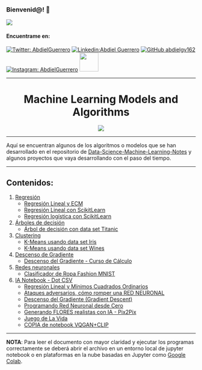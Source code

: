 ### Bienvenid@!  :black_heart:

<img src="https://cdn.betterttv.net/emote/5f7c09abccde1f4a870c416c/3x">



<h4> Encuentrame en: </h4> 

[![Twitter: AbdielGuerrero](https://img.shields.io/twitter/follow/AbdielGuerrer20?style=social)](https://twitter.com/AbdielGuerrer20) [![Linkedin:Abdiel Guerrero](https://img.shields.io/badge/-AbdielGuerrero-black?style=flat-square&logo=Linkedin&logoColor=white&link=https://www.linkedin.com/in/abdiel-guerrero-360a39195/)](https://www.linkedin.com/in/abdiel-guerrero-360a39195/) [![GitHub abdielgv162](https://img.shields.io/github/followers/abdielgv162?label=follow&style=social)](https://github.com/abdielgv162) [![Instagram: AbdielGuerrero](https://img.shields.io/badge/-abdielgv162-black?style=flat-square&logo=Instagram&logoColor=white&link=https://www.instagram.com/abdielgv162/)](https://www.instagram.com/abdielgv162/)  <a href="https://platzi.com/p/abdiel-guerrero/"><img width="50" src="https://upload.wikimedia.org/wikipedia/commons/3/32/Platzi.jpg" />
</a>



---

<div align="Center"><h1> Machine Learning Models and Algorithms </h1></div>
<div align="center">
    <img src="https://i1.wp.com/www.marktechpost.com/wp-content/uploads/2019/12/decoding_error.gif?fit=1680%2C840&ssl=1">
</div>


---

Aquí se encuentran algunos de los algoritmos o modelos que se han desarrollado en el repositorio de [Data-Science-Machine-Learning-Notes](https://github.com/abdielgv162/Data-Science-Machine-Learning-Notes) y algunos proyectos que vaya desarrollando con el paso del tiempo.

---



## Contenidos:

1.  [Regresión](https://github.com/abdielgv162/Machine-Learning-Models-and-Algorithms/tree/master/Regresion)
    *  [Regresión Lineal y ECM](https://github.com/abdielgv162/Machine-Learning-Models-and-Algorithms/blob/master/Regresion/Regresion_Lineal_y_ECM.ipynb)
    *  [Regresión Lineal con ScikitLearn](https://github.com/abdielgv162/Machine-Learning-Models-and-Algorithms/blob/master/Regresion/Regresion_Lineal_ScikitLearn.ipynb)
    *  [Regresión logística con ScikitLearn](https://github.com/abdielgv162/Machine-Learning-Models-and-Algorithms/blob/master/Regresion/Regresion_Logistica.ipynb)
2.  [Árboles de decisión](https://github.com/abdielgv162/Machine-Learning-Models-and-Algorithms/tree/master/Arboles_de_decision)
    *  [Árbol de decisión con data set Titanic](https://github.com/abdielgv162/Machine-Learning-Models-and-Algorithms/blob/master/Arboles_de_decision/Titanic_2nd.ipynb)
3.  [Clustering](https://github.com/abdielgv162/Machine-Learning-Models-and-Algorithms/tree/master/Clustering)
    * [K-Means usando data set Iris](https://github.com/abdielgv162/Machine-Learning-Models-and-Algorithms/blob/master/Clustering/K_Means_usando_Iris.ipynb)
    * [K-Means usando data set Wines](https://github.com/abdielgv162/Machine-Learning-Models-and-Algorithms/blob/master/Clustering/K_Means_con_Dataset_Wines.ipynb)
4.  [Descenso de Gradiente](https://github.com/abdielgv162/Machine-Learning-Models-and-Algorithms/tree/master/Descenso_del_Gradiente)
    *   [Descenso del Gradiente - Curso de Cálculo](https://github.com/abdielgv162/Machine-Learning-Models-and-Algorithms/blob/master/Descenso_del_Gradiente/Descenso_del_Gradiente_Curso_Calculo.ipynb)
5.  [Redes neuronales](https://github.com/abdielgv162/Machine-Learning-Models-and-Algorithms/tree/master/Redes_neuronales)
    * [Clasificador de Ropa Fashion MNIST](https://github.com/abdielgv162/Machine-Learning-Models-and-Algorithms/blob/master/Redes_neuronales/Clasificador_de_Ropa_TensorFlow.ipynb)
6.  [IA Notebook - Dot CSV](https://github.com/abdielgv162/Machine-Learning-Models-and-Algorithms/tree/master/Dot_CSV_IA_Notebooks)
    * [ Regresión Lineal y Mínimos Cuadrados Ordinarios](https://github.com/abdielgv162/Machine-Learning-Models-and-Algorithms/blob/master/Dot_CSV_IA_Notebooks/regresion_lineal_minimos_cuadrados_ordinarios.ipynb)
    * [Ataques adversarios, cómo romper una RED NEURONAL](https://github.com/abdielgv162/Machine-Learning-Models-and-Algorithms/blob/master/Dot_CSV_IA_Notebooks/ataques_adversarios.ipynb)
    * [Descenso del Gradiente (Gradient Descent)](https://github.com/abdielgv162/Machine-Learning-Models-and-Algorithms/blob/master/Dot_CSV_IA_Notebooks/descenso_del_gradiente.ipynb)
    * [Programando Red Neuronal desde Cero](https://github.com/abdielgv162/Machine-Learning-Models-and-Algorithms/blob/master/Dot_CSV_IA_Notebooks/red_neuronal.ipynb)
    * [ Generando FLORES realistas con IA - Pix2Pix](https://github.com/abdielgv162/Machine-Learning-Models-and-Algorithms/blob/master/Dot_CSV_IA_Notebooks/Pix2Pix.ipynb)
    * [ Juego de La Vida](https://github.com/abdielgv162/Machine-Learning-Models-and-Algorithms/blob/master/Dot_CSV_IA_Notebooks/Juego_de_la_vida.ipynb)
    * [COPIA de notebook VQGAN+CLIP](https://github.com/abdielgv162/Machine-Learning-Models-and-Algorithms/blob/master/Dot_CSV_IA_Notebooks/Copia_de_VQGAN%2BCLIP_(z%2Bquantize_method_con_augmentations).ipynb)



---

**NOTA**: Para leer el documento con mayor claridad y ejecutar los programas correctamente se deberá abrir el archivo en un entorno local de jupyter notebook o en plataformas en la nube basadas en Jupyter como [Google Colab](https://colab.research.google.com/).
